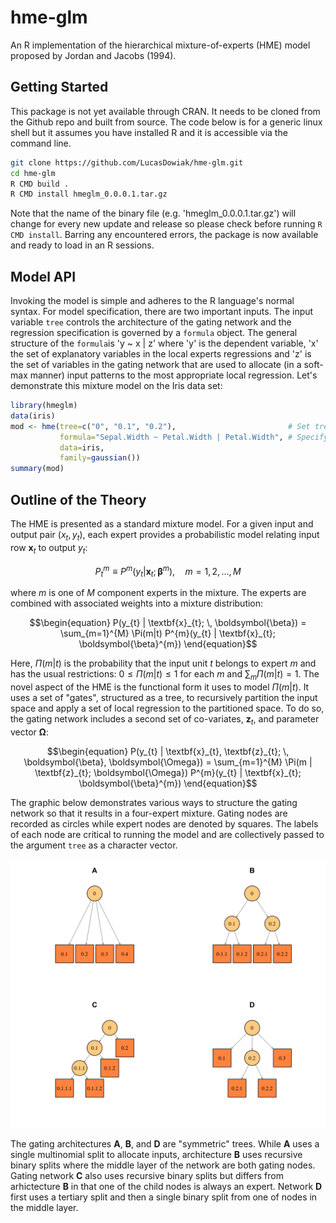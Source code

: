 # hme-glm
An R implementation of the hierarchical mixture-of-experts (HME) model proposed by
Jordan and Jacobs (1994).

## Getting Started

This package is not yet available through CRAN. It needs to be cloned from the 
Github repo and built from source. The code below is for a generic linux shell but
it assumes you have installed R and it is accessible via the command line.

```bash
git clone https://github.com/LucasDowiak/hme-glm.git
cd hme-glm
R CMD build .
R CMD install hmeglm_0.0.0.1.tar.gz
```

Note that the name of the binary file (e.g. 'hmeglm_0.0.0.1.tar.gz') will change
for every new update and release so please check before running `R CMD install`.
Barring any encountered errors, the package is now available and ready to load in
an R sessions.

## Model API

Invoking the model is simple and adheres to the R language's normal syntax. For model specification, there are two important inputs. The input variable `tree` controls the architecture of the gating network and the regression specification is governed by a `formula` object. The general structure of the `formula`is 'y ~ x | z' where 'y' is the dependent variable, 'x' the set of explanatory variables in the local experts regressions and 'z' is the set of variables in the gating network that are used to allocate (in a soft-max manner) input patterns to the most appropriate local regression. Let's demonstrate this mixture model on the Iris data set:

```r
library(hmeglm)
data(iris)
mod <- hme(tree=c("0", "0.1", "0.2"),                         # Set tree architecture network
           formula="Sepal.Width ~ Petal.Width | Petal.Width", # Specify the regression
           data=iris,
           family=gaussian())
summary(mod)
```

## Outline of the Theory

The HME is presented as a standard mixture model. For a given input and output pair $(x_t, y_t)$, each expert provides a probabilistic model relating input row $\textbf{x}_t$ to output $y_t$:

```math
\begin{equation}
  P^{m}_{t} \equiv P^{m}(y_{t}|\textbf{x}_{t}; \boldsymbol{\beta}^{m}), \quad m = 1,2,...,M
\end{equation}
```

where $m$ is one of $M$ component experts in the mixture. The experts are combined with associated weights into a mixture distribution:

```math
\begin{equation}
  P(y_{t} | \textbf{x}_{t}; \, \boldsymbol{\beta}) = \sum_{m=1}^{M} \Pi(m|t) P^{m}(y_{t} | \textbf{x}_{t}; \boldsymbol{\beta}^{m})
\end{equation}
```

Here, $\Pi(m|t)$ is the probability that the input unit $t$ belongs to expert $m$ and has the usual restrictions: $0 \leq \Pi(m|t) \leq 1$ for each $m$ and $\sum_{m} \Pi(m|t) = 1$. The novel aspect of the HME is the functional form it uses to model $\Pi(m|t)$. It uses a set of "gates", structured as a tree, to recursively partition the input space and apply a set of local regression to the partitioned space. To do so, the gating network includes a second set of co-variates, $\textbf{z}_{t}$, and parameter vector $\boldsymbol{\Omega}$:

```math
\begin{equation}
  P(y_{t} | \textbf{x}_{t}, \textbf{z}_{t}; \, \boldsymbol{\beta}, \boldsymbol{\Omega}) = \sum_{m=1}^{M} \Pi(m | \textbf{z}_{t}; \boldsymbol{\Omega}) P^{m}(y_{t} | \textbf{x}_{t}; \boldsymbol{\beta}^{m})
\end{equation}
```

The graphic below demonstrates various ways to structure the gating network so that it results in a four-expert mixture. Gating nodes are recorded as circles while expert nodes are denoted by squares. The labels of each node are critical to running the model and are collectively passed to the argument `tree` as a character vector.

![](./images/gating_architectures.png)

The gating architectures **A**, **B**, and **D** are "symmetric" trees. While **A** uses a single multinomial split to allocate inputs, architecture **B** uses recursive binary splits where the middle layer of the network are both gating nodes. Gating network **C** also uses recursive binary splits but differs from arhictecture **B** in that one of the child nodes is always an expert. Network **D** first uses a tertiary split and then a single binary split from one of nodes in the middle layer.